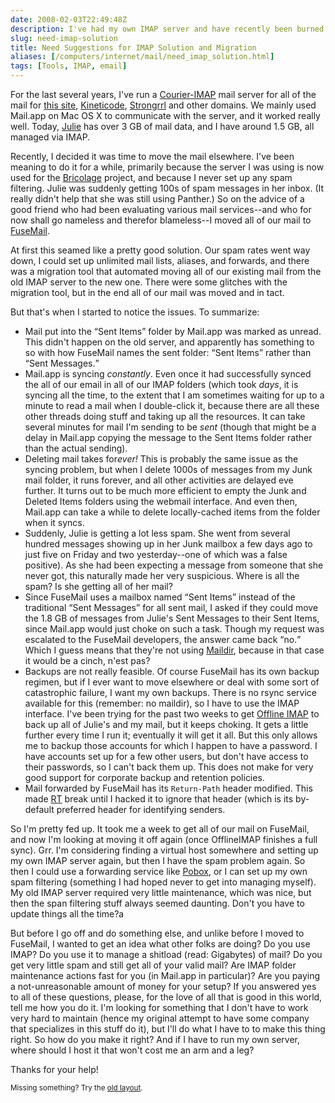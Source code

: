 ```yaml
--- 
date: 2008-02-03T22:49:48Z
description: I've had my own IMAP server and have recently been burned by a commercial solution. So I'd like suggestions for where to go next.
slug: need-imap-solution
title: Need Suggestions for IMAP Solution and Migration
aliases: [/computers/internet/mail/need_imap_solution.html]
tags: [Tools, IMAP, email]
---
```


<p>For the last several years, I've run
a <a href="http://www.courier-mta.org/imap/" title="Courier-IMAP
Home">Courier-IMAP</a> mail server for all of the mail for <a href="/"
title="Just a Theory">this site</a>, <a href="http://www.kineticode.com/"
title="Kineticode Home">Kineticode</a>, <a href="http://www.strongrrl.com/"
title="Strongrrl Home">Strongrrl</a> and other domains. We mainly used
Mail.app on Mac OS X to communicate with the server, and it worked really
well. Today,
<a href="http://www.strongrrl.com/" title="Julie Wheeler is principal at
Strongrrl">Julie</a> has over 3 GB of mail data, and I have around 1.5 GB, all
managed via IMAP.</p>

<p>Recently, I decided it was time to move the mail elsewhere. I've been
meaning to do it for a while, primarily because the server I was using is now
used for the <a href="http://bricolage.cc" title="Bricolage CMS
Home">Bricolage</a> project, and because I never set up any spam filtering.
Julie was suddenly getting 100s of spam messages in her inbox. (It really
didn't help that she was still using Panther.) So on the advice of a good
friend who had been evaluating various mail services--and who for now
shall go nameless and therefor blameless--I moved all of our mail to
<a href="http://www.fusemail.com/" title="FuseMail Home">FuseMail</a>.</p>

<p>At first this seamed like a pretty good solution. Our spam rates went way
down, I could set up unlimited mail lists, aliases, and forwards, and
there was a migration tool that automated moving all of our existing
mail from the old IMAP server to the new one. There were some glitches with
the migration tool, but in the end all of our mail was moved and in tact.</p>

<p>But that's when I started to notice the issues. To summarize:</p>

<ul>
  <li>Mail put into the <q>Sent Items</q> folder by Mail.app was marked as
  unread. This didn't happen on the old server, and apparently has something
  to so with how FuseMail names the sent folder: <q>Sent Items</q> rather
  than <q>Sent Messages.</q></li>
  <li>Mail.app is syncing <em>constantly</em>. Even once it had successfully
  synced the all of our email in all of our IMAP folders (which took
  <em>days</em>, it is syncing all the time, to the extent that I am sometimes
  waiting for up to a minute to read a mail when I double-click it, because
  there are all these other threads doing stuff and taking up all the
  resources. It can take several minutes for mail I'm sending to
  be <em>sent</em> (though that might be a delay in Mail.app copying the
  message to the Sent Items folder rather than the actual sending).</li>
  <li>Deleting mail takes for<em>ever!</em> This is probably the same issue as
  the syncing problem, but when I delete 1000s of messages from my Junk mail
  folder, it runs forever, and all other activities are delayed eve further.
  It turns out to be much more efficient to empty the Junk and Deleted Items
  folders using the webmail interface. And even then, Mail.app can take a
  while to delete locally-cached items from the folder when it syncs.</li>
  <li>Suddenly, Julie is getting a lot less spam. She went from several
  hundred messages showing up in her Junk mailbox a few days ago to just five
  on Friday and two yesterday--one of which was a false positive). As she had
  been expecting a message from someone that she never got, this naturally
  made her very suspicious. Where is all the spam? Is she getting all of her
  mail?</li>
  <li>Since FuseMail uses a mailbox named <q>Sent Items</q> instead of the
  traditional <q>Sent Messages</q> for all sent mail, I asked if they could
  move the 1.8 GB of messages from Julie's Sent Messages to their Sent Items,
  since Mail.app would just choke on such a task. Though my request was
  escalated to the FuseMail developers, the answer came back <q>no.</q> Which
  I guess means that they're not
  using <a href="http://en.wikipedia.org/wiki/Maildir" title="Maildir as
  described by Wikipedia">Maildir</a>, because in that case it would be a
  cinch, n'est pas?</li>
  <li>Backups are not really feasible. Of course FuseMail has its own
  backup regimen, but if I ever want to move elsewhere or deal with some
  sort of catastrophic failure, I want my own backups. There is no
  rsync service available for this (remember: no maildir), so I have to
  use the IMAP interface. I've been trying for the past two weeks to get
  <a href="http://software.complete.org/offlineimap" title="OfflineIMAP
  Home">Offline IMAP</a> to back up all of Julie's and my mail, but it keeps
  choking. It gets a little further every time I run it; eventually it will
  get it all. But this only allows me to backup those accounts for which I
  happen to have a password. I have accounts set up for a few other users, but
  don't have access to their passwords, so I can't back them up. This does not
  make for very good support for corporate backup and retention
  policies.</li>
  <li>Mail forwarded by FuseMail has its <code>Return-Path</code> header
  modified. This made <a href="http://www.bestpractical.com/rt/"
  title="Request Tracker Home">RT</a> break until I hacked it to ignore that
  header (which is its by-default preferred header for identifying
  senders.</li>
</ul>

<p>So I'm pretty fed up. It took me a week to get all of our mail on FuseMail,
and now I'm looking at moving it off again (once OfflineIMAP finishes a full
sync). Grr. I'm considering finding a virtual host somewhere and setting up my
own IMAP server again, but then I have the spam problem again. So then I could
use a forwarding service like <a href="http://www.pobox.com/" title="Pobox Home">Pobox</a>, or I can set up my own spam filtering (something I had hoped
never to get into managing myself). My old IMAP server required very little
maintenance, which was nice, but then the span filtering stuff always seemed
daunting. Don't you have to update things all the time?a</p>

<p>But before I go off and do something else, and unlike before I moved to
FuseMail, I wanted to get an idea what other folks are doing? Do you use IMAP?
Do you use it to manage a shitload (read: Gigabytes) of mail? Do you get very
little spam and still get all of your valid mail? Are IMAP folder maintenance
actions fast for you (in Mail.app in particular)? Are you paying a
not-unreasonable amount of money for your setup? If you answered yes to all of
these questions, please, for the love of all that is good in this world, tell
me how you do it. I'm looking for something that I don't have to work very
hard to maintain (hence my original attempt to have some company that
specializes in this stuff do it), but I'll do what I have to to make this
thing right. So how do you make it right? And if I have to run my own server,
where should I host it that won't cost me an arm and a leg?</p>

<p>Thanks for your help!</p>

<p class="past"><small>Missing something? Try the <a rel="nofollow" href="http://past.justatheory.com/computers/internet/mail/need_imap_solution.html">old layout</a>.</small></p>


